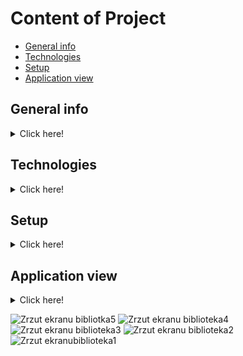 # Content of Project

* [General info](#general-info)
* [Technologies](#technologies)
* [Setup](#setup)
* [Application view](#application-view)


## General info
<details>
<summary>Click here!</summary>
A simple library management system. It has the function of borrowing, returning, adding and deleting copies of books. It has two different views from the level of the library user and the library administrator. 
</details>

## Technologies 
<details>
<summary>Click here!</summary>
- React.js
- Bootstrap
- Firebase
</details>

## Setup 
<details>
<summary>Click here!</summary>
In the project directory, you can run:
 `npm start`
Runs the app in the development mode.
Open [http://localhost:3000](http://localhost:3000) to view it in your browser.
This project was bootstrapped with [Create React App](https://github.com/facebook/create-react-app).
</details>

## Application view
<details>
<summary>Click here!</summary>
</details>

![Zrzut ekranu bibliotka5](https://github.com/ulszust/biblioteka/assets/109608357/30358546-60bc-4cd3-af68-7d0a8b743aeb)
![Zrzut ekranu biblioteka4](https://github.com/ulszust/biblioteka/assets/109608357/3d77c00d-4fb2-46e0-ae4e-764313d9a464)
![Zrzut ekranu biblioteka3](https://github.com/ulszust/biblioteka/assets/109608357/fb2ba8b9-672a-4b7d-8408-4ac456289fa9)
![Zrzut ekranu biblioteka2](https://github.com/ulszust/biblioteka/assets/109608357/8aa0660b-f392-4467-a5e6-125d9fa9740a)
![Zrzut ekranubiblioteka1](https://github.com/ulszust/biblioteka/assets/109608357/0622b4e2-6a07-4123-8e1c-8cab285abeb0)
